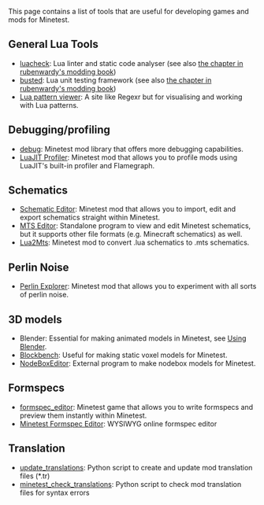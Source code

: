 This page contains a list of tools that are useful for developing games and mods for Minetest.

## General Lua Tools
- [luacheck](https://github.com/lunarmodules/luacheck): Lua linter and static code analyser (see also [the chapter in rubenwardy's modding book](https://rubenwardy.com/minetest_modding_book/en/quality/luacheck.html))
- [busted](https://olivinelabs.com/busted/): Lua unit testing framework (see also [the chapter in rubenwardy's modding book](https://rubenwardy.com/minetest_modding_book/en/quality/unit_testing.html))
- [Lua pattern viewer](https://gitspartv.github.io/lua-patterns/): A site like Regexr but for visualising and working with Lua patterns.

## Debugging/profiling
- [debug](https://content.minetest.net/packages/LMD/dbg/): Minetest mod library that offers more debugging capabilities.
- [LuaJIT Profiler](https://content.minetest.net/packages/jwmhjwmh/jitprofiler/): Minetest mod that allows you to profile mods using LuaJIT's built-in profiler and Flamegraph.

## Schematics
- [Schematic Editor](https://content.minetest.net/packages/Wuzzy/schemedit/): Minetest mod that allows you to import, edit and export schematics straight within Minetest.
- [MTS Editor](https://forum.minetest.net/viewtopic.php?f=14&t=23724): Standalone program to view and edit Minetest schematics, but it supports other file formats (e.g. Minecraft schematics) as well.
- [Lua2Mts](https://content.minetest.net/packages/Neuromancer/lua2mts/): Minetest mod to convert .lua schematics to .mts schematics.

## Perlin Noise
- [Perlin Explorer](https://content.minetest.net/packages/Wuzzy/perlin_explorer/): Minetest mod that allows you to experiment with all sorts of perlin noise.

## 3D models
- Blender: Essential for making animated models in Minetest, see [Using Blender](https://wiki.minetest.land/Using_Blender).
- [Blockbench](https://www.blockbench.net/): Useful for making static voxel models for Minetest.
- [NodeBoxEditor](https://forum.minetest.net/viewtopic.php?f=14&t=2840): External program to make nodebox models for Minetest.

## Formspecs
- [formspec_editor](https://content.minetest.net/packages/Just_Visiting/formspec_editor/): Minetest game that allows you to write formspecs and preview them instantly within Minetest.
- [Minetest Formspec Editor](https://luk3yx.gitlab.io/minetest-formspec-editor/): WYSIWYG online formspec editor

## Translation
- [update_translations](https://github.com/FaceDeer/update_translations): Python script to create and update mod translation files (\*.tr)
- [minetest_check_translations](https://codeberg.org/Wuzzy/minetest_check_translations): Python script to check mod translation files for syntax errors